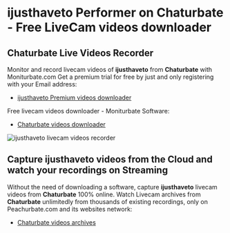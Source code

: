 # ijusthaveto Performer on Chaturbate - Free LiveCam videos downloader

## Chaturbate Live Videos Recorder

Monitor and record livecam videos of **ijusthaveto** from **Chaturbate** with Moniturbate.com
Get a premium trial for free by just and only registering with your Email address:
* [ijusthaveto Premium videos downloader](https://moniturbate.com/request-demo-licence-key.html)

Free livecam videos downloader - Moniturbate Software:
* [Chaturbate videos downloader](https://moniturbate.com/moniturbate-download-software.html)

![ijusthaveto livecam videos recorder](https://peachurnet.com/templates/moniturbate-software.png)


## Capture ijusthaveto videos from the Cloud and watch your recordings on Streaming

Without the need of downloading a software, capture **ijusthaveto** livecam videos from **Chaturbate** 100% online.
Watch Livecam archives from **Chaturbate** unlimitedly from thousands of existing recordings, only on Peachurbate.com and its websites network:
* [Chaturbate videos archives](https://peachurnet.com/)